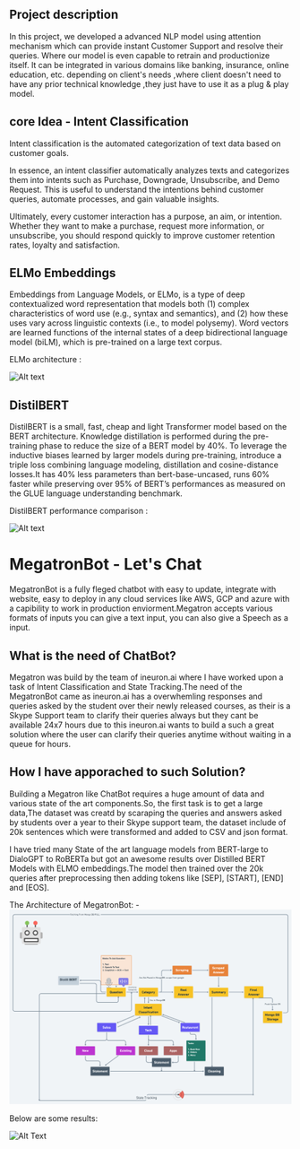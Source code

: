 ##  Project description

In this project, we developed a advanced NLP model using attention mechanism  which can provide instant Customer Support and resolve their queries. Where our model is even capable to retrain and productionize itself. It can be integrated in various domains like banking, insurance, online education, etc. depending on client's needs ,where client doesn't need to have any prior technical knowledge ,they just have to use it as a plug & play model. 

##  core Idea - Intent Classification

Intent classification is the automated categorization of text data based on customer goals.

In essence, an intent classifier automatically analyzes texts and categorizes them into intents such as Purchase, Downgrade, Unsubscribe, and Demo Request. This is useful to understand the intentions behind customer queries, automate processes, and gain valuable insights.

Ultimately, every customer interaction has a purpose, an aim, or intention. Whether they want to make a purchase, request more information, or unsubscribe, you should respond quickly to improve customer retention rates, loyalty and satisfaction.

##  ELMo Embeddings 

Embeddings from Language Models, or ELMo, is a type of deep contextualized word representation that models both (1) complex characteristics of word use (e.g., syntax and semantics), and (2) how these uses vary across linguistic contexts (i.e., to model polysemy). Word vectors are learned functions of the internal states of a deep bidirectional language model (biLM), which is pre-trained on a large text corpus.

ELMo architecture :

![Alt text](https://cdn.analyticsvidhya.com/wp-content/uploads/2019/03/output_YyJc8E.gif "ELMo architecture")

## DistilBERT

DistilBERT is a small, fast, cheap and light Transformer model based on the BERT architecture. Knowledge distillation is performed during the pre-training phase to reduce the size of a BERT model by 40%. To leverage the inductive biases learned by larger models during pre-training,  introduce a triple loss combining language modeling, distillation and cosine-distance losses.It has 40% less parameters than bert-base-uncased, runs 60% faster while preserving over 95% of BERT’s performances as measured on the GLUE language understanding benchmark.

DistilBERT performance comparison :

![Alt text](https://4.bp.blogspot.com/-v0xrp7eJRfM/Xr77DD85ObI/AAAAAAAADDY/KjIlWlFZExQA84VRDrMEMrB534euKAzlgCLcBGAsYHQ/s1600/NLP%2Bmodels.png "BERT variants performance comparision")

# MegatronBot - Let's Chat

MegatronBot is a fully fleged chatbot with easy to update, integrate with website, easy to deploy in any cloud services like AWS, GCP and azure with a capibility to work in production enviorment.Megatron accepts various formats of inputs you can give a text input, you can also give a Speech as a input.

## What is the need of ChatBot?

Megatron was build by the team of ineuron.ai where I have worked upon a task of Intent Classification and State Tracking.The need of the MegatronBot came as ineuron.ai has a overwhemling responses and queries asked by the student over their newly released courses, as their is a Skype Support team to clarify their queries always but they cant be available 24x7 hours due to this ineuron.ai wants to build a such a great solution where the user can clarify their queries anytime without waiting in a queue for hours.

## How I have apporached to such Solution?

Building a Megatron like ChatBot requires a huge amount of data and various state of the art components.So, the first task is to get a large data,The dataset was creatd by scaraping the queries and answers asked by students over a year to their Skype support team, the dataset include of 20k sentences which were transformed and added to CSV and json format.

I have tried many State of the art language models from BERT-large to DialoGPT to RoBERTa but got an awesome results over Distilled BERT Models with ELMO embeddings.The model then trained over the 20k queries after preprocessing then adding tokens like [SEP], [START], [END] and [EOS].
  
The Architecture of MegatronBot: -
![Alt Text](/architecture.png)

Below are some results: 

![Alt Text](/NewGIF.gif)
